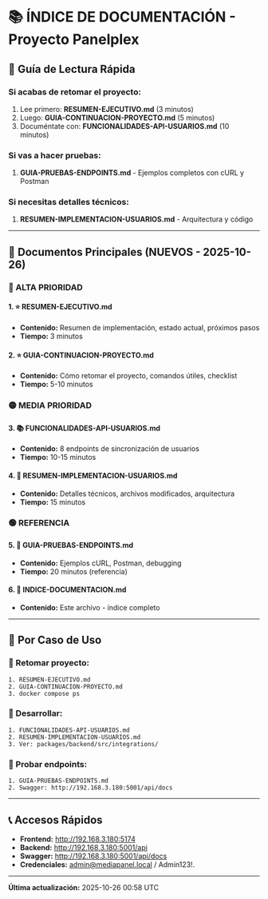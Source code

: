 # 📚 ÍNDICE DE DOCUMENTACIÓN - Proyecto Panelplex

## 🎯 Guía de Lectura Rápida

### **Si acabas de retomar el proyecto:**
1. Lee primero: **RESUMEN-EJECUTIVO.md** (3 minutos)
2. Luego: **GUIA-CONTINUACION-PROYECTO.md** (5 minutos)
3. Documéntate con: **FUNCIONALIDADES-API-USUARIOS.md** (10 minutos)

### **Si vas a hacer pruebas:**
1. **GUIA-PRUEBAS-ENDPOINTS.md** - Ejemplos completos con cURL y Postman

### **Si necesitas detalles técnicos:**
1. **RESUMEN-IMPLEMENTACION-USUARIOS.md** - Arquitectura y código

---

## 📄 Documentos Principales (NUEVOS - 2025-10-26)

### **🔴 ALTA PRIORIDAD**

#### 1. ⭐ **RESUMEN-EJECUTIVO.md**
- **Contenido:** Resumen de implementación, estado actual, próximos pasos
- **Tiempo:** 3 minutos

#### 2. ⭐ **GUIA-CONTINUACION-PROYECTO.md**
- **Contenido:** Cómo retomar el proyecto, comandos útiles, checklist
- **Tiempo:** 5-10 minutos

### **🟡 MEDIA PRIORIDAD**

#### 3. 📚 **FUNCIONALIDADES-API-USUARIOS.md**
- **Contenido:** 8 endpoints de sincronización de usuarios
- **Tiempo:** 10-15 minutos

#### 4. 🔧 **RESUMEN-IMPLEMENTACION-USUARIOS.md**
- **Contenido:** Detalles técnicos, archivos modificados, arquitectura
- **Tiempo:** 15 minutos

### **🟢 REFERENCIA**

#### 5. 🧪 **GUIA-PRUEBAS-ENDPOINTS.md**
- **Contenido:** Ejemplos cURL, Postman, debugging
- **Tiempo:** 20 minutos (referencia)

#### 6. 📖 **INDICE-DOCUMENTACION.md**
- **Contenido:** Este archivo - índice completo

---

## 🎯 Por Caso de Uso

### **💼 Retomar proyecto:**
```
1. RESUMEN-EJECUTIVO.md
2. GUIA-CONTINUACION-PROYECTO.md
3. docker compose ps
```

### **🔧 Desarrollar:**
```
1. FUNCIONALIDADES-API-USUARIOS.md
2. RESUMEN-IMPLEMENTACION-USUARIOS.md
3. Ver: packages/backend/src/integrations/
```

### **🧪 Probar endpoints:**
```
1. GUIA-PRUEBAS-ENDPOINTS.md
2. Swagger: http://192.168.3.180:5001/api/docs
```

---

## 📞 Accesos Rápidos

- **Frontend:** http://192.168.3.180:5174
- **Backend:** http://192.168.3.180:5001/api
- **Swagger:** http://192.168.3.180:5001/api/docs
- **Credenciales:** admin@mediapanel.local / Admin123!.

---

**Última actualización:** 2025-10-26 00:58 UTC
